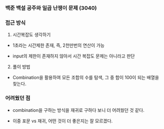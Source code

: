 ### 백준 백설 공주와 일곱 난쟁이 문제 (3040)

### 접근 방식

1. 시간복잡도 생각하기

- 1초라는 시간제한 존재, 즉, 2천만번의 연산이 가능

- input의 제한이 존재하지 않아서 시간 복잡도 문제는 아니라고 판단

2. 풀이 방법

- Combination을 활용하여 모든 조합의 수를 탐색, 그 중 합이 100이 되는 배열을 찾는다.

### 어려웠던 점

- combination을 구하는 방식을 재귀로 구하다 보니 더 어려웠던 것 같다.

- 이중 포문 vs 재귀, 어떤 것이 더 좋은지는 잘 모르겠다.

